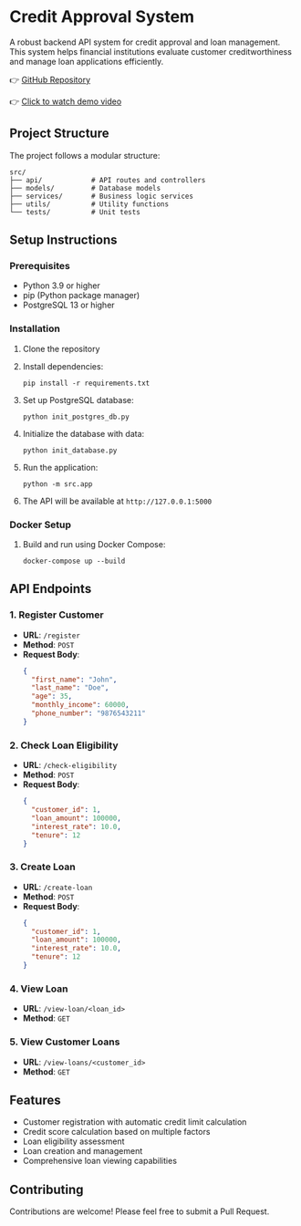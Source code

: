 # Credit Approval System

A robust backend API system for credit approval and loan management. This system helps financial institutions evaluate customer creditworthiness and manage loan applications efficiently.

👉 [GitHub Repository](https://github.com/Kushagra888/Credit-Approval-System)

👉 [Click to watch demo video](https://drive.google.com/file/d/1265K_M07atwfeh9hqeZYwl5wTdiVXDQz/view?usp=sharing)


## Project Structure

The project follows a modular structure:

```
src/
├── api/            # API routes and controllers
├── models/         # Database models
├── services/       # Business logic services
├── utils/          # Utility functions
└── tests/          # Unit tests
```

## Setup Instructions

### Prerequisites

- Python 3.9 or higher
- pip (Python package manager)
- PostgreSQL 13 or higher

### Installation

1. Clone the repository

2. Install dependencies:
   ```
   pip install -r requirements.txt
   ```

3. Set up PostgreSQL database:
   ```
   python init_postgres_db.py
   ```

4. Initialize the database with data:
   ```
   python init_database.py
   ```

5. Run the application:
   ```
   python -m src.app
   ```

6. The API will be available at `http://127.0.0.1:5000`

### Docker Setup

1. Build and run using Docker Compose:
   ```
   docker-compose up --build
   ```

## API Endpoints

### 1. Register Customer

- **URL**: `/register`
- **Method**: `POST`
- **Request Body**:
  ```json
  {
    "first_name": "John",
    "last_name": "Doe",
    "age": 35,
    "monthly_income": 60000,
    "phone_number": "9876543211"
  }
  ```

### 2. Check Loan Eligibility

- **URL**: `/check-eligibility`
- **Method**: `POST`
- **Request Body**:
  ```json
  {
    "customer_id": 1,
    "loan_amount": 100000,
    "interest_rate": 10.0,
    "tenure": 12
  }
  ```

### 3. Create Loan

- **URL**: `/create-loan`
- **Method**: `POST`
- **Request Body**:
  ```json
  {
    "customer_id": 1,
    "loan_amount": 100000,
    "interest_rate": 10.0,
    "tenure": 12
  }
  ```

### 4. View Loan

- **URL**: `/view-loan/<loan_id>`
- **Method**: `GET`

### 5. View Customer Loans

- **URL**: `/view-loans/<customer_id>`
- **Method**: `GET`


## Features

- Customer registration with automatic credit limit calculation
- Credit score calculation based on multiple factors
- Loan eligibility assessment
- Loan creation and management
- Comprehensive loan viewing capabilities

## Contributing

Contributions are welcome! Please feel free to submit a Pull Request.
